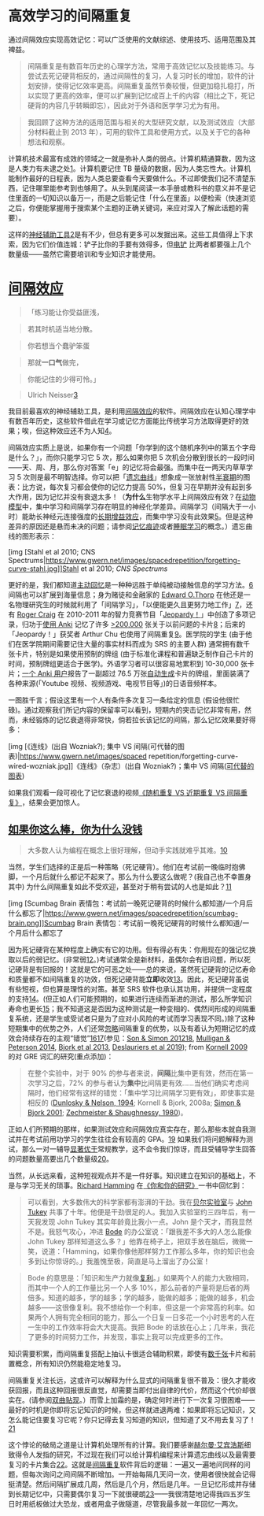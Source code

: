 # 高效学习的间隔重复

通过间隔效应实现高效记忆：可以广泛使用的文献综述、使用技巧、适用范围及其裨益。

> 间隔重复是有数百年历史的心理学方法，常用于高效记忆以及技能练习。与尝试去死记硬背相反的，通过间隔性的复习，人复习时长的增加，软件的计划安排，使得记忆效率更高。间隔重复虽然节奏较慢，但更加稳扎稳打，所以实现了更高的效率，便可以扩展到记忆成百上千的内容（相比之下，死记硬背的内容几乎转瞬即忘），因此对于外语和医学学习尤为有用。

>

> 我回顾了这种方法的适用范围与相关的大型研究文献，以及测试效应（大部分材料截止到 2013 年），可用的软件工具和使用方式，以及关于它的各种想法和观察。

计算机技术最富有成效的领域之一就是弥补人类的弱点。计算机精通算数，因为这是人类力有未逮之处[1](https://www.gwern.net/Spaced-repetition#sn1)⁠。计算机要记住 TB 量级的数据，因为人类忘性大。计算机能制作最好的日程表，因为人类总要查看今天要做什么。不过即使我们记不清楚东西，记住哪里能参考到也够用了。从头到尾阅读一本手册或教科书的意义并不是记住里面的一切知识以备万一，而是之后能记住「什么在里面」以便检索（快速浏览之后，你便能掌握用于搜索某个主题的正确关键词，来应对深入了解此话题的需要）。

这样的[神经辅助工具](https://en.wikipedia.org/wiki/Neuroprosthetic)[2](https://www.gwern.net/Spaced-repetition#sn2)是有不少，但总有更多可以发掘出来。这些工具值得上下求索，因为它们价值连城：铲子比你的手要有效得多，但[电铲](https://en.wikipedia.org/wiki/Power_shovel) 比两者都要强上几个数量级——虽然它需要培训和专业知识才能使用。

# [间隔效应](https://www.gwern.net/Spaced-repetition#spacing-effect)

> 「练习能让你受益匪浅，

> 若其时机适当地分散。

> 你若想当个蠢驴笨蛋

> 那就**一口气**做完，

> 你能记住的少得可怜。」

>

> Ulrich Neisser[3](https://www.gwern.net/Spaced-repetition#sn3)

我目前最喜欢的神经辅助工具，是利用[间隔效应](https://en.wikipedia.org/wiki/Spacing_effect)⁠的软件。间隔效应在认知心理学中有数百年历史，这些软件借此在学习或记忆方面能比传统学习方法取得更好的效果；唉，但这种效应还不为人知[4](https://www.gwern.net/Spaced-repetition#sn4)⁠。

间隔效应实质上是说，如果你有一个问题「你学到的这个随机序列中的第五个字母是什么？」，而你只能学习它 5 次，那么如果你把 5 次机会分散到很长的一段时间——天、周、月，那么你对答案「e」的记忆将会最强。而集中在一两天内草草学习 5 次则是最不明智选择。你可以把「[遗忘曲线](https://en.wikipedia.org/wiki/Forgetting_curve)」想象成一张放射性[半衰期](https://en.wikipedia.org/wiki/Half-life)的图表：比方说，每次复习都会使你的记忆力提高 50%，但复习在早期并没有起到多大作用，因为记忆并没有衰退太多！（**为什么**生物学水平上间隔效应有效？在[动物模型](https://www.gwern.net/docs/www/downloads.hindawi.com/28f6fb747bb3f6c33a5eb1ea8b01e3ecb63d7122.pdf)中，集中学习和间隔学习存在明显的神经化学差异。间隔学习（间隔大于一小时）能助长神经元连接强度的[长期增益效应](https://en.wikipedia.org/wiki/Long-term_potentiation)，而集中学习没有此效果[5](https://www.gwern.net/Spaced-repetition#sn5)。但是这种差异的原因还是悬而未决的问题；请参阅[记忆痕迹](https://en.wikipedia.org/wiki/Engram_(neuropsychology))或者[睡眠学习](https://www.gwern.net/Spaced-repetition#when-to-review)的概念。）遗忘曲线的图形表示：

[img [Stahl et al 2010; CNS Spectrums|https://www.gwern.net/images/spacedrepetition/forgetting-curve-stahl.jpg]]Stahl et al 2010; *CNS Spectrums*

更好的是，我们都知道[主动回忆](https://en.wikipedia.org/wiki/Active_recall)是一种种远胜于单纯被动接触信息的学习方法。[6](https://www.gwern.net/Spaced-repetition#sn6)间隔也可以扩展到海量信息；身为赌徒和金融家的 [Edward O.Thorp](https://en.wikipedia.org/wiki/Edward_O._Thorp) 在他还是一名物理研究生的时候就利用了「间隔学习」，「以便能更久且更努力地工作」[7](https://www.gwern.net/Spaced-repetition#sn7)⁠，还有 [Roger Craig](https://en.wikipedia.org/wiki/Roger_Craig_(Jeopardy！_contestant)) 在 2010-2011 年的智力竞赛节目「[Jeopardy！](https://en.wikipedia.org/wiki/Jeopardy！)」中创造了多项记录，归功于[使用 Anki](https://www.gwern.net/docs/spaced-repetition/2011-qs-rogercraigwinsjeopardy.html#comment-3004) 记忆了许多 [>200,000](http://www.j-archive.com/) 张关于以前问题的卡片[8](https://www.gwern.net/Spaced-repetition#sn8)⁠；后来的「Jeopardy！」获奖者 Arthur Chu 也使用了间隔重复[9](https://www.gwern.net/Spaced-repetition#sn9)⁠。医学院的学生 (由于他们在医学院期间需要记住大量的事实材料而成为 SRS 的主要人群) 通常拥有数千张卡片，特别是如果使用预制的牌组 (由于标准化课程和普遍缺乏制作自己卡片的时间，预制牌组更适合于医学)。外语学习者可以很容易地累积到 10-30,000 张卡片；[一个 Anki 用户](https://old.reddit.com/r/Anki/comments/a9s456/what_is_the_largest_anki_deck_you_have_read_about/)报告了一副超过 76.5 万张[自动生成](http://subs2srs.sourceforge.net/)卡片的牌组，里面装满了各种来源(「Youtube 视频、视频游戏、电视节目等」)的日语音频样本。

一图胜千言；假设这里有一个人有条件多次复习一条给定的信息 (假设他很忙碌)。通过观察我们所记内容的保留率可以看到，短期内的突击记忆非常有用，然而，未经锻炼的记忆衰退得非常快，倘若拉长该记忆的间隔，那么记忆效果要好得多：

[img [《连线》(出自 Wozniak?); 集中 VS 间隔(可代替的图表)|https://www.gwern.net/images/spaced repetition/forgetting-curve-wired-wozniak.jpg]]《连线》（杂志）(出自 Wozniak?)；集中 VS 间隔([可代替的图表](https://web.archive.org/web/20130128115142/http://www.anewspring.com/storage/memotrainerrr.png))

如果我们观看一段可视化了记忆衰退的视频[《随机重复 VS 近期重复 VS 间隔重复》](https://www.youtube.com/watch?v=ai2K3qHpC7c#t=2m40s)⁠，结果会更加惊人。

## [如果你这么棒，你为什么没钱](https://www.gwern.net/Spaced-repetition#if-youre-so-good-why-arent-you-rich)

> 大多数人认为编程在概念上很好理解，但动手实践就难乎其难。[10](https://www.gwern.net/Spaced-repetition#sn10)

当然，学生们选择的正是后一种策略（死记硬背）。他们在考试前一晚临时抱佛脚，一个月后就什么都记不起来了。那么为什么要这么做呢？(我自己也不幸置身其中) 为什么间隔重复如此不受欢迎，甚至对于稍有尝试的人也是如此？[11](https://www.gwern.net/Spaced-repetition#sn11)

[img [Scumbag Brain 表情包：考试前一晚死记硬背的时候什么都知道/一个月后什么都忘了|https://www.gwern.net/images/spacedrepetition/scumbag-brain.png]]Scumbag Brain 表情包：考试前一晚死记硬背的时候什么都知道/一个月后什么都忘了

因为死记硬背在某种程度上确实有它的功用。但有得必有失：你用现在的强记忆换取以后的弱记忆。(非常弱[12](https://www.gwern.net/Spaced-repetition#sn12)⁠。)考试通常全是新材料，虽偶尔会有旧问题，所以死记硬背是有回报的！这就是它的可恶之处——总的来说，虽然死记硬背的记忆寿命和质量都不如间隔重复的功效，但死记硬背能**立即**收效[13](https://www.gwern.net/Spaced-repetition#sn13)。因此，死记硬背虽说有些短视，但也算是理性的对策。甚至 SRS 软件也承认其功用，并提供一定程度的支持[14](https://www.gwern.net/Spaced-repetition#sn14)⁠。(但正如人们可能预期的，如果进行连续而渐进的测试，那么所学知识寿命也更长[15](https://www.gwern.net/Spaced-repetition#sn15)⁠；我不知道这是否因为这种测试是一种变相的、偶然间形成的间隔重复系统，还是学生或受试者只是为了应对小风险的考试而学习表现不同。)除了这种短期集中的优势之外，人们还常[忽略](https://www.gwern.net/docs/spaced-repetition/2011-mccabe.pdf)间隔重复的优势，以及有着认为短期记忆的成效会持续存在的主观“错觉”[16](https://www.gwern.net/Spaced-repetition#sn16)[17](https://www.gwern.net/Spaced-repetition#sn17)(参见：[Son & Simon 2012](https://www.gwern.net/docs/spaced-repetition/2012-son.pdf)[18](https://www.gwern.net/Spaced-repetition#sn18)⁠, [Mulligan & Peterson 2014](https://www.gwern.net/docs/spaced-repetition/2014-mulligan.pdf)⁠, [Bjork et al 2013](https://www.gwern.net/docs/spaced-repetition/2013-bjork.pdf)⁠, [Deslauriers et al 2019](https://www.pnas.org/content/early/2019/09/03/1821936116)); from [Kornell 2009](https://www.gwern.net/docs/www/sites.williams.edu/0b05297b47a1cfa08a95b83f49e8d254b1eefc84.pdf) 的对 GRE 词汇的研究(重点添加)：

> 在整个实验中，对于 90% 的参与者来说，**间隔**比集中更有效，然而在第一次学习之后，72% 的参与者认为**集中**比间隔更有效……当他们确实考虑间隔时，他们经常有这样的错觉：「集中学习比间隔学习更有效」，即使事实是相反的 ([Dunlosky & Nelson, 1994](https://www.gwern.net/docs/spaced-repetition/1994-dunlosky.pdf)⁠; Kornell & Bjork, 2008a; [Simon & Bjork 2001](https://www.gwern.net/docs/spaced-repetition/2001-simon.pdf)⁠; [Zechmeister & Shaughnessy, 1980](http://www.willatworklearning.com/2005/11/research_review.html))。

正如人们所预期的那样，如果测试效应和间隔效应真实存在，那么那些本就自我测试并在考试前用功学习的学生往往会有较高的 GPA。[19](https://www.gwern.net/Spaced-repetition#sn19) 如果我们将问题解释为测试，那么一对一辅导[显著优于](https://en.wikipedia.org/wiki/Bloom‘s_2_Sigma_Problem)常规教学，这不会令我们惊讶，而且受辅导学生回答的问题数量高要出几个数量级[20](https://www.gwern.net/Spaced-repetition#sn20)⁠。

当然，从长远来看，这种短视观点并不是一件好事。知识建立在知识的基础上，不是与学习无关的琐事。[Richard Hamming](https://en.wikipedia.org/wiki/Richard_Hamming) 在[《你和你的研究》](https://www.cs.virginia.edu/~robins/YouAndYourResearch.html)一书中回忆到：

> 可以看到，大多数伟大的科学家都有澎湃的干劲。我在[贝尔实验室](https://en.wikipedia.org/wiki/Bell_Labs)与 [John Tukey](https://en.wikipedia.org/wiki/John_Tukey) 共事了十年。他便是干劲很足的人。我加入实验室约三四年后，有一天我发现 John Tukey 其实年龄竟比我小一点。John 是个天才，而我显然不是。我怒气攻心，冲进 [Bode](https://en.wikipedia.org/wiki/Hendrik_Wade_Bode) 的办公室说：「跟我差不多大的人怎么能像 John Tukey 那样知道这么多？」他靠在椅子上，把双手放在脑后，微微一笑，说道：「Hamming，如果你像他那样努力工作那么多年，你的知识也会多到让你惊讶的。」我羞愧至极，简直是马上溜出了办公室！

>

> Bode 的意思是：「知识和生产力就像[复利](https://en.wikipedia.org/wiki/Compound_interest)⁠。」如果两个人的能力大致相同，而其中一个人的工作量比另一个人多 10%，那么前者的产量将是后者的两倍多。知道的越多，学的越多；学的越多，能做的越多；能做的越多，机会越多——这很像复利。我不想给你一个利率，但这是一个非常高的利率。如果两个人拥有完全相同的能力，那么一个日复一日多花一个小时思考的人在一生中的工作效率将会大大提高。我把 Bode 的话放在心上；几年来，我花了更多的时间努力工作，并发现，事实上我可以完成更多的工作。

知识需要积累，而间隔重复搭配上抽认卡很适合辅助积累，即使有[数千张](https://www.gwern.net/Spaced-repetition#the-workload)⁠卡片和前置概念，所有知识仍然能稳定地复习。

间隔重复关注长远，这或许可以解释为什么显式的间隔重复很不普及：很久才能收获回报，而且这种回报很反直觉，却需要当即付出自律的代价，然而这个代价却很实在。(请参阅[双曲贴现](https://en.wikipedia.org/wiki/Hyperbolic_discounting)⁠。）而雪上加霜的是，确定何时进行下一次复习很困难——最好的时机是你即将忘记知识的时候，但这样就进退两难：如果即将忘记知识，又怎么能记住要复习它呢？你只记得去复习知道的知识，但知道了又不用去复习了！[21](https://www.gwern.net/Spaced-repetition#sn21)

这个悖论的破局之道是让计算机处理所有的计算。我们要感谢[赫尔曼·艾宾浩斯](https://en.wikisource.org/wiki/Memory:_A_Contribution_to_Experimental_Psychology)细致得令人发指的研究，不过现在我们可以给计算机编程来计算遗忘曲线以及最需要复习的卡片集合[22](https://www.gwern.net/Spaced-repetition#sn22)⁠。这就是[间隔重复](https://en.wikipedia.org/wiki/Spaced_repetition)软件背后的逻辑：一遍又一遍地问同样的问题，但每次询问之间间隔不断增加。一开始每隔几天问一次，使用者很快就会记得挺清楚。然后间隔扩展成几周，然后是几个月，然后是几年。一旦记忆形成并存储到长期记忆中，只需要偶尔复习一下就很硬朗[23](https://www.gwern.net/Spaced-repetition#sn23)——我很清楚地记得我四五岁生日时用纸板做过大恐龙，或者用盒子做隧道，尽管我最多就一年回忆一两次。